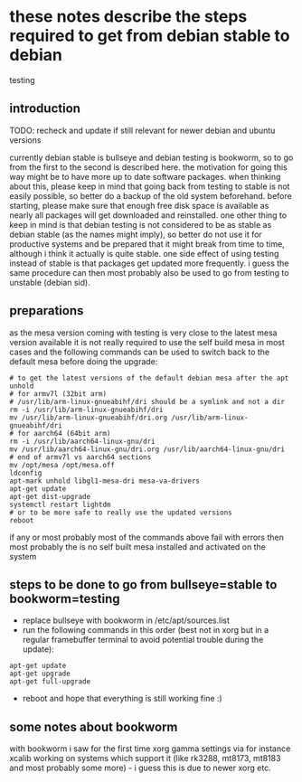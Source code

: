 # these notes describe the steps required to get from debian stable to debian
testing

## introduction

TODO: recheck and update if still relevant for newer debian and ubuntu versions

currently debian stable is bullseye and debian testing is bookworm, so to go
from the first to the second is described here. the motivation for going this
way might be to have more up to date software packages. when thinking about
this, please keep in mind that going back from testing to stable is not easily
possible, so better do a backup of the old system beforehand. before starting,
please make sure that enough free disk space is available as nearly all
packages will get downloaded and reinstalled. one other thing to keep in mind
is that debian testing is not considered to be as stable as debian stable (as
the names might imply), so better do not use it for productive systems and be
prepared that it might break from time to time, although i think it actually
is quite stable. one side effect of using testing instead of stable is that
packages get updated more frequently. i guess the same procedure can then most
probably also be used to go from testing to unstable (debian sid).

## preparations

as the mesa version coming with testing is very close to the latest mesa
version available it is not really required to use the self build mesa in most
cases and the following commands can be used to switch back to the default
mesa before doing the upgrade:
```
# to get the latest versions of the default debian mesa after the apt unhold
# for armv7l (32bit arm)
# /usr/lib/arm-linux-gnueabihf/dri should be a symlink and not a dir
rm -i /usr/lib/arm-linux-gnueabihf/dri
mv /usr/lib/arm-linux-gnueabihf/dri.org /usr/lib/arm-linux-gnueabihf/dri
# for aarch64 (64bit arm)
rm -i /usr/lib/aarch64-linux-gnu/dri
mv /usr/lib/aarch64-linux-gnu/dri.org /usr/lib/aarch64-linux-gnu/dri
# end of armv7l vs aarch64 sections
mv /opt/mesa /opt/mesa.off
ldconfig
apt-mark unhold libgl1-mesa-dri mesa-va-drivers
apt-get update
apt-get dist-upgrade
systemctl restart lightdm
# or to be more safe to really use the updated versions
reboot
```
if any or most probably most of the commands above fail with errors then most
probably the is no self built mesa installed and activated on the system

## steps to be done to go from bullseye=stable to bookworm=testing

- replace bullseye with bookworm in /etc/apt/sources.list
- run the following commands in this order (best not in xorg but in a regular
  framebuffer terminal to avoid potential trouble during the update):
```
apt-get update
apt-get upgrade
apt-get full-upgrade
```
- reboot and hope that everything is still working fine :)

## some notes about bookworm

with bookworm i saw for the first time xorg gamma settings via for instance
xcalib working on systems which support it (like rk3288, mt8173, mt8183 and
most probably some more) - i guess this is due to newer xorg etc.
